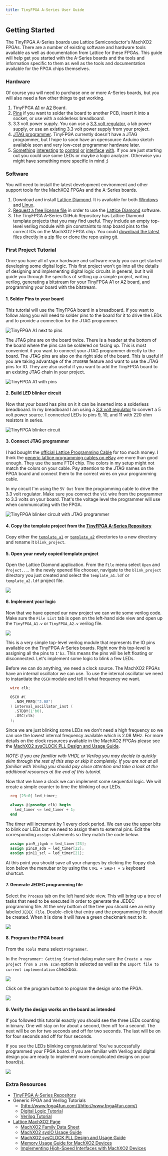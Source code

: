 ```yaml
---
title: TinyFPGA A-Series User Guide
---
```


## Getting Started
The TinyFPGA A-Series boards use Lattice Semiconductor's MachXO2 FPGAs.  There are a number of existing software and hardware tools available as well as documentation from Lattice for these FPGAs.  This guide will help get you started with the A-Series boards and the tools and information specific to them as well as the tools and documentation available for the FPGA chips themselves.

### Hardware
Of course you will need to purchase one or more A-Series boards, but you will also need a few other things to get working.

1. TinyFPGA [A1](http://store.tinyfpga.com/product/tinyfpga-a1) or [A2](http://store.tinyfpga.com/product/tinyfpga-a2) Board.
2. [Pins](http://store.tinyfpga.com/product/a-series-pins) if you want to solder the board to another PCB, insert it into a socket, or use with a solderless breadboard.
3. 3.3 volt power supply.  You can use a [3.3 volt regulator](http://store.tinyfpga.com/product/a-series-3-3-volt-regulator-ld1117v33), a lab power supply, or use an existing 3.3 volt power supply from your project.
4. [JTAG programmer](https://www.ebay.com/sch/i.html?_nkw=lattice+fpga+jtag).  TinyFPGA currently doesn't have a JTAG programmer, but I hope to soon have an opensource Arduino sketch available soon and very low-cost programmer hardware later.
5. [Something](https://www.google.com/search?q=godzilla+robot&safe=active&tbm=isch) [interesting](https://www.google.com/search?q=quad+copter&safe=active&tbm=isch) [to](https://www.google.com/search?q=3d+printer+open+source&safe=active&tbm=isch) [control](https://www.google.com/search?q=vga+graphics&safe=active&tbm=isch) [or](https://www.google.com/search?q=retro+console&safe=active&tbm=isch) [interface](https://www.google.com/search?q=retro+computer&safe=active&tbm=isch) [with](https://www.google.com/search?q=tcp+ip&safe=active&tbm=isch).  If you are just starting out you could use some LEDs or maybe a logic analyzer.  Otherwise you might have something more specific in mind ;)

### Software
You will need to install the latest development environment and other support tools for the MachXO2 FPGAs and the A-Series boards.

1. Download and install [Lattice Diamond](http://www.latticesemi.com/latticediamond).  It is available for both [Windows](http://www.latticesemi.com/latticediamond#windows) and [Linux](http://www.latticesemi.com/latticediamond#linux).
2. [Request a free license file](http://www.latticesemi.com/Support/Licensing/DiamondAndiCEcube2SoftwareLicensing/DiamondFree.aspx) in order to use the [Lattice Diamond](http://www.latticesemi.com/latticediamond) software.
3. The TinyFPGA A-Series GitHub Repository has Lattice Diamond template projects that you may find useful.  They include an empty top-level verilog module with pin constraints to map board pins to the correct IOs on the MachXO2 FPGA chip.  You could [download the latest files directly in a zip file](https://github.com/tinyfpga/TinyFPGA-A-Series/archive/master.zip) or [clone the repo using git](https://github.com/tinyfpga/TinyFPGA-A-Series.git).

### First Project Tutorial

Once you have all of your hardware and software ready you can get started developing some digital logic.  This first project won't go into all the details of designing and implementing digital logic circuits in general, but it will guide you through the specifics of setting up a simple project, writing verilog, generating a bitstream for your TinyFPGA A1 or A2 board, and programming your board with the bitstream. 

#### 1. Solder Pins to your board

This tutorial will use the TinyFPGA board in a breadboard.  If you want to follow along you will need to solder pins to the board for it to drive the LEDs and to provide a connection for the JTAG programmer.

![TinyFPGA A1 next to pins](tinyfpga-a-no-pins.jpg)

The JTAG pins are on the board twice.  There is a header at the bottom of the board where the pins can be soldered on facing up.  This is most convenient if you want to connect your JTAG programmer directly to the board.  The JTAG pins are also on the right side of the board.  This is useful if you are taking advantage of the `JTAGENB` feature and want to use the JTAG pins for IO.  They are also useful if you want to add the TinyFPGA board to an existing JTAG chain in your project.

![TinyFPGA A1 with pins](tinyfpga-a-with-pins.jpg)

#### 2. Build LED blinker circuit

Now that your board has pins on it it can be inserted into a solderless breadboard.  In my breadboard I am using a [3.3 volt regulator](http://store.tinyfpga.com/product/a-series-3-3-volt-regulator-ld1117v33) to convert a 5 volt power source.  I connected LEDs to pins 9, 10, and 11 with 220 ohm resistors in series.

![TinyFPGA blinker circuit](tinyfpga-a-tutorial-circuit.JPG)

#### 3. Connect JTAG programmer

I had bought the [official Lattice Programming Cable](http://www.mouser.com/search/ProductDetail.aspx?R=0virtualkey0virtualkeyHW-USBN-2B) for too much money.  I think the [generic lattice programming cables on eBay]((https://www.ebay.com/sch/i.html?_nkw=lattice+fpga+jtag)) are more than good enough.  They use the same FTDI chip.  The colors in my setup might not match the colors on your cable.  Pay attention to the JTAG names on the FPGA board and connect them to the correct wires on your programming cable.  

In my circuit I'm using the `5V Out` from the programming cable to drive the 3.3 volt regulator.  Make sure you connect the `VCC` wire from the programmer to 3.3 volts on your board.  That's the voltage level the programmer will use when communicating with the FPGA. 

![TinyFPGA blinker circuit with JTAG programmer](tinyfpga-a-tutorial-programmer.JPG)

#### 4. Copy the template project from the [TinyFPGA A-Series Repository](https://github.com/tinyfpga/TinyFPGA-A-Series/archive/master.zip)

Copy either the [`template_a1`](https://github.com/tinyfpga/TinyFPGA-A-Series/tree/master/template_a1) or [`template_a2`](https://github.com/tinyfpga/TinyFPGA-A-Series/tree/master/template_a2) directories to a new directory and rename it `blink_project`.

#### 5. Open your newly copied template project

Open the Lattice Diamond application.  From the `File` menu select `Open` and `Project...`.  In the newly opened file chooser, navigate to the `blink_project` directory you just created and select the `template_a1.ldf` or `template_a2.ldf` project file.

![](lattice-diamond-select-project.png)

#### 6. Implement your logic

Now that we have opened our new project we can write some verilog code.  Make sure the `File List` tab is open on the left-hand side view and open up the `TinyFPGA_A1.v` or `TinyFPGA_A2.v` verilog file.

![](lattice-diamond-a2-top-level.png)

This is a very simple top-level verilog module that represents the IO pins available on the TinyFPGA A-Series boards.  Right now this top-level is assigning all the pins to `1'bz`.  This means the pins will be left floating or disconnected.  Let's implement some logic to blink a few LEDs.

Before we can do anything, we need a clock source.  The MachXO2 FPGAs have an internal oscillator we can use.  To use the internal oscillator we need to instantiate the `OSCH` module and tell it what frequency we want.

```verilog
  wire clk;
  
  OSCH #(
    .NOM_FREQ("2.08")
  ) internal_oscillator_inst (
    .STDBY(1'b0), 
    .OSC(clk)
  ); 
```

Since we are just blinking some LEDs we don't need a high frequency so we can use the lowest internal frequency available which is 2.08 MHz.  For more details on the clock resources available in the MachXO2 FPGAs please see the [MachXO2 sysCLOCK PLL Design and Usage Guide](http://www.latticesemi.com/~/media/LatticeSemi/Documents/ApplicationNotes/MO/MachXO2sysCLOCKPLLDesignandUsageGuide.pdf?document_id=39080).

_NOTE: If you are familiar with VHDL or Verilog you may decide to quickly skim through the rest of this step or skip it completely.  If you are not at all familiar with Verilog you should pay close attention and take a look at the additional resources at the end of this tutorial._

Now that we have a clock we can implement some sequential logic.  We will create a simple counter to time the blinking of our LEDs.

```verilog
  reg [23:0] led_timer;
  
  always @(posedge clk) begin
    led_timer <= led_timer + 1; 
  end
```

The timer will increment by 1 every clock period.  We can use the upper bits to blink our LEDs but we need to assign them to external pins.  Edit the corresponding `assign` statements so they match the code below.

```verilog
  assign pin9_jtgnb = led_timer[23];
  assign pin10_sda = led_timer[22];
  assign pin11_scl = led_timer[21];
```

At this point you should save all your changes by clicking the floppy disk icon below the menubar or by using the `CTRL + SHIFT + S` keyboard shortcut.  

#### 7. Generate JEDEC programming file

Select the `Process` tab on the left hand side view.  This will bring up a tree of tasks that need to be executed in order to generate the JEDEC programming file.  At the very bottom of the tree you should see an entry labeled `JEDEC File`.  Double-click that entry and the programming file should be created.  When it is done it will have a green checkmark next to it.

![](lattice-diamond-a2-project-view.png)

#### 8. Program the FPGA board

From the `Tools` menu select `Programmer`.  

In the `Programmer: Getting Started` dialog make sure the `Create a new project from a JTAG scan` option is selected as well as the `Import file to current implementation` checkbox.

![](lattice-programmer-getting-started.png)

Click on the program button to program the design onto the FPGA.

![](lattice-diamond-program-button.png)

#### 9. Verify the design works on the board as intended

If you followed this tutorial exactly you should see the three LEDs counting in binary.  One will stay on for about a second, then off for a second.  The next will be on for two seconds and off for two seconds.  The last will be on for four seconds and off for four seconds.

If you see the LEDs blinking congratulations!  You've successfully programmed your FPGA board.  If you are familiar with Verilog and digital design you are ready to implement more complicated designs on your board(s).

![](tinyfpga-a-blinky.jpg)

### Extra Resources
* [TinyFPGA A-Series Repository](https://github.com/tinyfpga/TinyFPGA-A-Series)
* Generic FPGA and Verilog Tutorials
  * [http://www.fpga4fun.com/](http://www.fpga4fun.com/)
  * [Digital Logic Tutorial](http://www.asic-world.com/digital/tutorial.html)
  * [Verilog Tutorial](http://www.asic-world.com/verilog/veritut.html)
* [Lattice MachXO2 Page](http://www.latticesemi.com/Products/FPGAandCPLD/MachXO2.aspx#_3D24D0EEB97F430890D7AF24D20DF79A)
  * [MachXO2 Family Data Sheet](http://www.latticesemi.com/view_document?document_id=38834)
  * [MachXO2 sysIO Usage Guide](http://www.latticesemi.com/view_document?document_id=39083)
  * [MachXO2 sysCLOCK PLL Design and Usage Guide](http://www.latticesemi.com/~/media/LatticeSemi/Documents/ApplicationNotes/MO/MachXO2sysCLOCKPLLDesignandUsageGuide.pdf?document_id=39080)
  * [Memory Usage Guide for MachXO2 Devices](http://www.latticesemi.com/view_document?document_id=39082)
  * [Implementing High-Speed Interfaces with MachXO2 Devices](http://www.latticesemi.com/view_document?document_id=39084)
